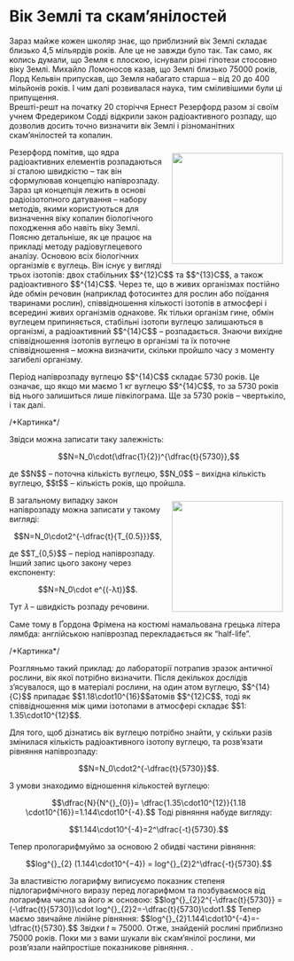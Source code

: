 # Вік Землі та скам’янілостей

Зараз майже кожен школяр знає, що приблизний вік Землі складає близько 4,5 мільярдів років. Але це не завжди було так. Так само, як колись думали, що Земля є плоскою, існували різні гіпотези стосовно віку Землі. Михайло Ломоносов казав, що Землі близько 75000 років, Лорд Кельвін припускав, що Земля набагато старша – від 20 до 400 мільйонів років. І чим далі розвивалася наука, тим сміливішими були ці припущення.     
Врешті-решт на початку 20 сторіччя Ернест Резерфорд разом зі своїм учнем Фредериком Содді відкрили закон радіоактивного розпаду, що дозволив досить точно визначити вік Землі і різноманітних скам’янілостей та копалин. 
<p><img src="Ernest_Rutherford_LOC.jpg" width="200" height="200" align="right" vspace="10" hspace="10">
  
<p>Резерфорд помітив, що ядра радіоактивних елементів розпадаються зі сталою швидкістю – так він сформулював концепцію напіврозпаду. Зараз ця концепція лежить в основі радіоізотопного датування – набору методів, якими користуються для визначення віку копалин біологічного походження або навіть віку Землі. Поясню детальніше, як це працює на прикладі методу радіовуглецевого аналізу. Основою всіх біологічних організмів є вуглець. Він існує у вигляді трьох ізотопів: двох стабільних $$^{12}C$$ та $$^{13}C$$, а також радіоактивного $$^{14}C$$. Через те, що в живих організмах постійно йде обмін речовин (наприклад фотосинтез для рослин або поїдання тваринами рослин), співвідношення кількості ізотопів в атмосфері і всередині живих організмів однакове. Як тільки організм гине, обмін вуглецем припиняється, стабільні ізотопи вуглецю залишаються в організмі, а радіоактивний $$^{14}C$$ – розпадається. Знаючи вихідне співвідношення ізотопів вуглецю в організмі та їх поточне співвідношення – можна визначити, скільки пройшло часу з моменту загибелі організму.<p>         
Період напіврозпаду вуглецю $$^{14}C$$ складає 5730 років. Це означає, що якщо ми маємо 1 кг вуглецю $$^{14}C$$, то за 5730 років від нього залишиться лише півкілограма. Ще за 5730 років – чвертькіло, і так далі.       
<p>/*Картинка*/</p>
Звідси можна записати таку залежність:
<p align="center">$$N=N_0\cdot(\dfrac{1}{2})^{\dfrac{t}{5730}},$$</p>
де $$N$$ – поточна кількість вуглецю, $$N_0$$ – вихідна кількість вуглецю, $$t$$ – кількість років, що пройшла.
<p><img src="91.jpg" width="200" height="200" align="right" vspace="10" hspace="10">


В загальному випадку закон напіврозпаду можна записати у такому вигляді:
<p align="center">$$N=N_0\cdot2^{-\dfrac{t}{T_{0.5}}}$$,</p> де $$T_{0,5}$$ – період напіврозпаду.  
Інший запис цього закону через експоненту:
<p align="center">$$N=N_0\cdot e^{(-λt)}$$.</p>     
Тут 𝜆 – швидкість розпаду речовини.        
<p>Саме тому в Ґордона Фрімена на костюмі намальована грецька літера лямбда: англійською напіврозпад перекладається як “half-life”.<p>
<p>/*Картинка*/</p>
Розгляньмо такий приклад: до лабораторії потрапив зразок античної рослини, вік якої потрібно визначити. Після декількох дослідів з’ясувалося, що в матеріалі рослини, на один атом вуглецю, $$^{14}{C}$$ припадає $$1.18\cdot10^{16}$$атомів $$^{12}C$$, тоді як співвідношення між цими ізотопами в
атмосфері складає $$1: 1.35\cdot10^{12}$$.
<p>Для того, щоб дізнатись вік вуглецю потрібно знайти, у скільки разів змінилася кількість радіоактивного ізотопу вуглецю, та розв’язати рівняння напіврозпаду:
<p align="center">$$N=N_0\cdot2^{-\dfrac{t}{5730}}$$.<p>
З умови знаходимо відношення кількостей вуглецю:
<p align="center">$$\dfrac{N}{N^{}_{0}}= \dfrac{1.35\cdot10^{12}}{1.18 \cdot10^{16}}=1.144\cdot10^{-4}.$$<p.>      
Тоді рівняння набуде вигляду:       
<p align="center">$$1.144\cdot10^{-4}=2^\dfrac{-t}{5730}.$$<p>   
Тепер прологарифмуймо за основою 2 обидві частини рівняння:     <p align="center">$$log^{}_{2} (1.144\cdot10^{−4}) = log^{}_{2}2^\dfrac{-t}{5730}.$$<p>       
За властивістю логарифму виписуємо показник степеня підлогарифмічного виразу перед логарифмом та позбуваємося від логарифма числа за його ж основою:   
$$log^{}_{2}2^{-\dfrac{t}{5730}} = (-\dfrac{t}{5730})\cdot log^{}_{2}2=-\dfrac{t}{5730}\cdot1.$$      
Тепер маємо звичайне лінійне рівняння:      
$$log^{}_{2}1.144\cdot10^{-4}=-\dfrac{t}{5730}.$$     
Звідки 𝑡 ≈ 75000. Отже, знайденій рослині приблизно 75000 років.
    Поки ми з вами шукали вік скам’янілої рослини, ми розв’язали найпростіше показникове рівняння.
. 

